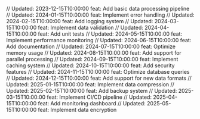// Updated: 2023-12-15T10:00:00
feat: Add basic data processing pipeline
// Updated: 2024-01-15T10:00:00
feat: Implement error handling
// Updated: 2024-02-15T10:00:00
feat: Add logging system
// Updated: 2024-03-15T10:00:00
feat: Implement data validation
// Updated: 2024-04-15T10:00:00
feat: Add unit tests
// Updated: 2024-05-15T10:00:00
feat: Implement performance monitoring
// Updated: 2024-06-15T10:00:00
feat: Add documentation
// Updated: 2024-07-15T10:00:00
feat: Optimize memory usage
// Updated: 2024-08-15T10:00:00
feat: Add support for parallel processing
// Updated: 2024-09-15T10:00:00
feat: Implement caching system
// Updated: 2024-10-15T10:00:00
feat: Add security features
// Updated: 2024-11-15T10:00:00
feat: Optimize database queries
// Updated: 2024-12-15T10:00:00
feat: Add support for new data formats
// Updated: 2025-01-15T10:00:00
feat: Implement data compression
// Updated: 2025-02-15T10:00:00
feat: Add backup system
// Updated: 2025-03-15T10:00:00
feat: Implement CI/CD pipeline
// Updated: 2025-04-15T10:00:00
feat: Add monitoring dashboard
// Updated: 2025-05-15T10:00:00
feat: Implement data encryption
